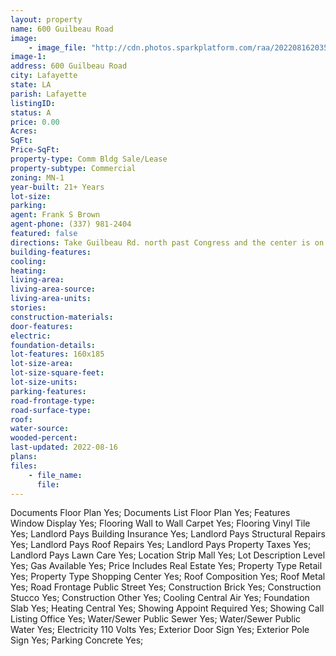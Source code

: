```yaml
---
layout: property
name: 600 Guilbeau Road
image:
    - image_file: "http://cdn.photos.sparkplatform.com/raa/20220816203539523385000000.jpg"
image-1:
address: 600 Guilbeau Road
city: Lafayette
state: LA
parish: Lafayette
listingID: 
status: A
price: 0.00
Acres: 
SqFt: 
Price-SqFt: 
property-type: Comm Bldg Sale/Lease
property-subtype: Commercial
zoning: MN-1
year-built: 21+ Years
lot-size: 
parking: 
agent: Frank S Brown
agent-phone: (337) 981-2404
featured: false
directions: Take Guilbeau Rd. north past Congress and the center is on the right before you get to Ambassador Caffery.
building-features: 
cooling: 
heating: 
living-area: 
living-area-source: 
living-area-units: 
stories: 
construction-materials: 
door-features: 
electric: 
foundation-details: 
lot-features: 160x185
lot-size-area: 
lot-size-square-feet: 
lot-size-units: 
parking-features: 
road-frontage-type: 
road-surface-type: 
roof: 
water-source: 
wooded-percent: 
last-updated: 2022-08-16
plans: 
files:
    - file_name:
      file:
---
```

Documents	Floor Plan	Yes;
Documents List	Floor Plan	Yes;
Features	Window Display	Yes;
Flooring	Wall to Wall Carpet	Yes;
Flooring	Vinyl Tile	Yes;
Landlord Pays	Building Insurance	Yes;
Landlord Pays	Structural Repairs	Yes;
Landlord Pays	Roof Repairs	Yes;
Landlord Pays	Property Taxes	Yes;
Landlord Pays	Lawn Care	Yes;
Location	Strip Mall	Yes;
Lot Description	Level	Yes;
Gas	Available	Yes;
Price Includes	Real Estate	Yes;
Property Type	Retail	Yes;
Property Type	Shopping Center	Yes;
Roof	Composition	Yes;
Roof	Metal	Yes;
Road Frontage	Public Street	Yes;
Construction	Brick	Yes;
Construction	Stucco	Yes;
Construction	Other	Yes;
Cooling	Central Air	Yes;
Foundation	Slab	Yes;
Heating	Central	Yes;
Showing	Appoint Required	Yes;
Showing	Call Listing Office	Yes;
Water/Sewer	Public Sewer	Yes;
Water/Sewer	Public Water	Yes;
Electricity	110 Volts	Yes;
Exterior	Door Sign	Yes;
Exterior	Pole Sign	Yes;
Parking	Concrete	Yes;

